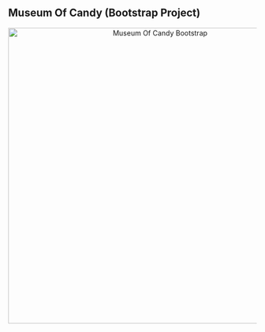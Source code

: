 ## Museum Of Candy (Bootstrap Project)

<p align="center">
  <img src="imgs/moc_ss.png" alt="Museum Of Candy Bootstrap" width="600">
</p>
